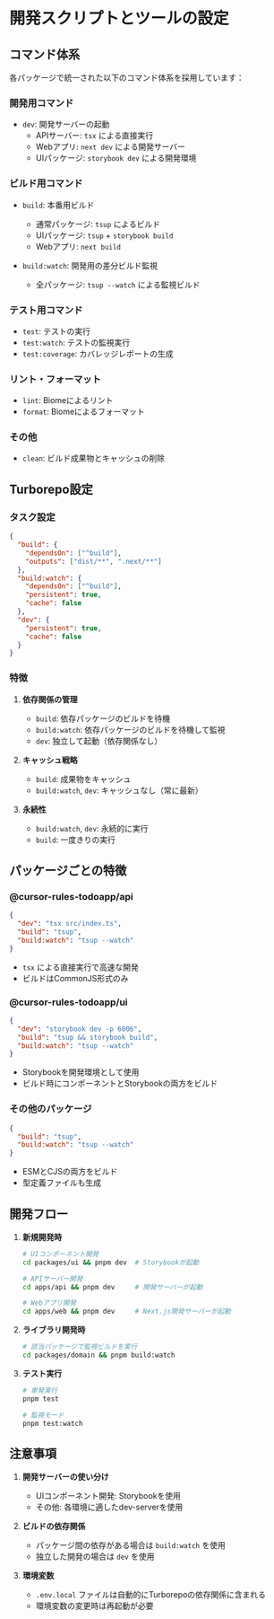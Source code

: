 # 開発スクリプトとツールの設定

## コマンド体系

各パッケージで統一された以下のコマンド体系を採用しています：

### 開発用コマンド

- `dev`: 開発サーバーの起動
  - APIサーバー: `tsx` による直接実行
  - Webアプリ: `next dev` による開発サーバー
  - UIパッケージ: `storybook dev` による開発環境

### ビルド用コマンド

- `build`: 本番用ビルド
  - 通常パッケージ: `tsup` によるビルド
  - UIパッケージ: `tsup` + `storybook build`
  - Webアプリ: `next build`

- `build:watch`: 開発用の差分ビルド監視
  - 全パッケージ: `tsup --watch` による監視ビルド

### テスト用コマンド

- `test`: テストの実行
- `test:watch`: テストの監視実行
- `test:coverage`: カバレッジレポートの生成

### リント・フォーマット

- `lint`: Biomeによるリント
- `format`: Biomeによるフォーマット

### その他

- `clean`: ビルド成果物とキャッシュの削除

## Turborepo設定

### タスク設定

```json
{
  "build": {
    "dependsOn": ["^build"],
    "outputs": ["dist/**", ".next/**"]
  },
  "build:watch": {
    "dependsOn": ["^build"],
    "persistent": true,
    "cache": false
  },
  "dev": {
    "persistent": true,
    "cache": false
  }
}
```

### 特徴

1. **依存関係の管理**
   - `build`: 依存パッケージのビルドを待機
   - `build:watch`: 依存パッケージのビルドを待機して監視
   - `dev`: 独立して起動（依存関係なし）

2. **キャッシュ戦略**
   - `build`: 成果物をキャッシュ
   - `build:watch`, `dev`: キャッシュなし（常に最新）

3. **永続性**
   - `build:watch`, `dev`: 永続的に実行
   - `build`: 一度きりの実行

## パッケージごとの特徴

### @cursor-rules-todoapp/api

```json
{
  "dev": "tsx src/index.ts",
  "build": "tsup",
  "build:watch": "tsup --watch"
}
```

- `tsx` による直接実行で高速な開発
- ビルドはCommonJS形式のみ

### @cursor-rules-todoapp/ui

```json
{
  "dev": "storybook dev -p 6006",
  "build": "tsup && storybook build",
  "build:watch": "tsup --watch"
}
```

- Storybookを開発環境として使用
- ビルド時にコンポーネントとStorybookの両方をビルド

### その他のパッケージ

```json
{
  "build": "tsup",
  "build:watch": "tsup --watch"
}
```

- ESMとCJSの両方をビルド
- 型定義ファイルも生成

## 開発フロー

1. **新規開発時**
   ```bash
   # UIコンポーネント開発
   cd packages/ui && pnpm dev  # Storybookが起動

   # APIサーバー開発
   cd apps/api && pnpm dev     # 開発サーバーが起動

   # Webアプリ開発
   cd apps/web && pnpm dev     # Next.js開発サーバーが起動
   ```

2. **ライブラリ開発時**
   ```bash
   # 該当パッケージで監視ビルドを実行
   cd packages/domain && pnpm build:watch
   ```

3. **テスト実行**
   ```bash
   # 単発実行
   pnpm test

   # 監視モード
   pnpm test:watch
   ```

## 注意事項

1. **開発サーバーの使い分け**
   - UIコンポーネント開発: Storybookを使用
   - その他: 各環境に適したdev-serverを使用

2. **ビルドの依存関係**
   - パッケージ間の依存がある場合は `build:watch` を使用
   - 独立した開発の場合は `dev` を使用

3. **環境変数**
   - `.env.local` ファイルは自動的にTurborepoの依存関係に含まれる
   - 環境変数の変更時は再起動が必要 